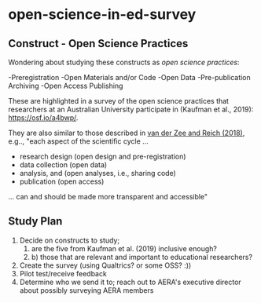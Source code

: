 # open-science-in-ed-survey

## Construct - Open Science Practices

Wondering about studying these constructs as *open science practices*:

-Preregistration
-Open Materials and/or Code
-Open Data
-Pre-publication Archiving
-Open Access Publishing  

These are highlighted in a survey of the open science practices that researchers at an Australian University participate in (Kaufman et al., 2019): https://osf.io/a4bwp/.

They are also similar to those described in [van der Zee and Reich (2018)](https://journals.sagepub.com/doi/full/10.1177/2332858418787466), e.g.., "each aspect of the scientific cycle ... 

- research design (open design and pre-registration)
- data collection (open data)
- analysis, and (open analyses, i.e., sharing code)
- publication (open access)

... can and should be made more transparent and accessible"

## Study Plan

1. Decide on constructs to study; 
   1. are the five from Kaufman et al. (2019) inclusive enough?
   1. b) those that are relevant and important to educational researchers?
1. Create the survey (using Qualtrics? or some OSS? :))
1. Pilot test/receive feedback
1. Determine who we send it to; reach out to AERA's executive director about possibly surveying AERA members
